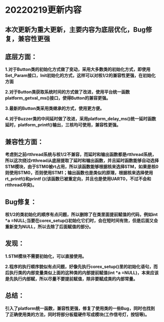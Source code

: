 # 20220219更新内容

## 本次更新为重大更新，主要内容为底层优化，Bug修复，兼容性更强

## 底层方面：

**1.对于Button类的初始化方式做了变动，采用大多数类的初始化方式，即使用Set_Param接口，Init初始化的方式，这样可以对核1/2的兼容性更强，在初始化方面**

**2.对于Button类获取系统时间的方式做了改进，使用平台统一函数platform_getval_ms()接口，使得Button的兼容更强。**

**3.最新的Button类采用类继承的方式，使用更方便。**

**4.对于Buzzer类的中间延时做了改进，采用platform_delay_ms()统一延时函数延时，platform_printf()输出，三核均可使用，兼容性更强。**

## 兼容性方面：

**考虑到之前rtthread系统与核1/2不兼容，而延时和输出函数都是rtthread系统，所以这次绕过rtthread从底层提取了延时和输出函数，并且延时函数能够自动选择STM模块，由于STM0被rt占用，所以该函数能够根据核来选择STM，如果是核0则使用STM0，否则使用STM1；输出函数也是类似的原理，根据核来选择使用rt_printf()和printf ()(该函数已被重定向，并且也是使用UART0，不过不会和rtthread冲突)。**

## Bug修复：

**核1/2的类初始化的顺序有点问题，所以删除了在类里面提前赋值的代码，例如int \*a =NULL;当要在corex_setup()初始化它们时，会在短时间有效，但是后面又会重新变为NULL，所以去除了后面赋值的部分。**

## 发现：

**1.STM模块不需要初始化，可以直接使用。**

**2.程序的执行顺序貌似有点问题，好像先执行corex_setup()里的初始化语句，而后执行类的内部变量类似上面的这种类的内部提前赋值(int \*a =NULL)，本来应该是先执行内部赋，所以尽量不要提前赋值，除非要赋成类的内部常量。**

## 总结：

**引入了platform统一函数，兼容性更强，修复了使用类的一些Bug，同时也找到了正确使用类的方法，同时将部分板载硬件写成模块(工作信号灯，按钮等)。**


